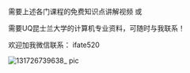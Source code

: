需要上述各门课程的免费知识点讲解视频 或

需要UQ昆士兰大学的计算机专业资料，可随时与我联系！

欢迎加我微信联系： ifate520


![131726739638_ pic](https://github.com/user-attachments/assets/8f5a9d61-5dc3-414c-8dab-c7ec94a4e229)

